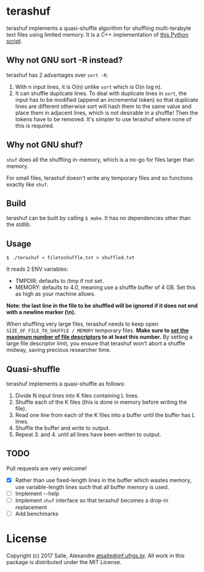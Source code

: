 # terashuf

terashuf implements a quasi-shuffle algorithm for shuffling multi-terabyte text files using limited memory. It is a C++ implementation of [this Python script](https://github.com/alexandres/lexvec/blob/master/shuffle.py). 

## Why not GNU sort -R instead?

terashuf has 2 advantages over `sort -R`:

1. With n input lines, it is O(n) unlike `sort` which is O(n log n).
2. It can shuffle duplicate lines. To deal with duplicate lines in `sort`, the input has to be modified (append an incremental token) so that duplicate lines are different otherwise sort will hash them to the same value and place them in adjacent lines, which is not desirable in a shuffle! Then the tokens have to be removed. It's simpler to use terashuf where none of this is required. 

## Why not GNU shuf?

`shuf` does all the shuffling in-memory, which is a no-go for files larger than memory.

For small files, terashuf doesn't write any temporary files and so functions exactly like `shuf`.

## Build

terashuf can be built by calling ```$ make```. It has no dependencies other than the stdlib.

## Usage

`$ ./terashuf < filetoshuffle.txt > shuffled.txt`

It reads 2 ENV variables:

- TMPDIR: defaults to /tmp if not set.
- MEMORY: defaults to 4.0, meaning use a shuffle buffer of 4 GB. Set this as high as your machine allows.

**Note: the last line in the file to be shuffled will be ignored if it does not end with a newline marker (\n).**

When shuffling very large files, terashuf needs to keep open `SIZE_OF_FILE_TO_SHUFFLE / MEMORY` temporary files. **Make sure to [set the maximum number of file descriptors](https://www.cyberciti.biz/faq/linux-increase-the-maximum-number-of-open-files/) to at least this number.** By setting a large file descriptor limit, you ensure that terashuf won't abort a shuffle midway, saving precious researcher time. 

## Quasi-shuffle

terashuf implements a quasi-shuffle as follows:

1. Divide N input lines into K files containing L lines.
2. Shuffle each of the K files (this is done in memory before writing the file).
3. Read one line from each of the K files into a buffer until the buffer has L lines.
4. Shuffle the buffer and write to output.
5. Repeat 3. and 4. until all lines have been written to output.

## TODO

Pull requests are very welcome!

- [x] Rather than use fixed-length lines in the buffer which wastes memory, use variable-length lines such that all buffer memory is used.
- [ ] Implement --help
- [ ] Implement `shuf` interface so that terashuf becomes a drop-in replacement
- [ ] Add benchmarks

# License

Copyright (c) 2017 Salle, Alexandre <atsalle@inf.ufrgs.br>. All work in this package is distributed under the MIT License.
